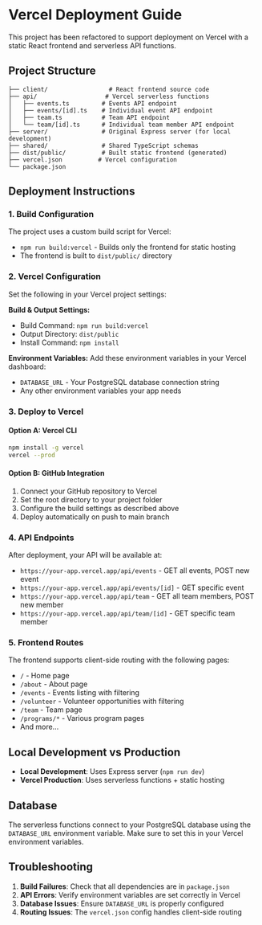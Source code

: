 # Vercel Deployment Guide

This project has been refactored to support deployment on Vercel with a static React frontend and serverless API functions.

## Project Structure

```
├── client/                 # React frontend source code
├── api/                   # Vercel serverless functions
│   ├── events.ts         # Events API endpoint
│   ├── events/[id].ts    # Individual event API endpoint
│   ├── team.ts           # Team API endpoint
│   └── team/[id].ts      # Individual team member API endpoint
├── server/               # Original Express server (for local development)
├── shared/               # Shared TypeScript schemas
├── dist/public/          # Built static frontend (generated)
├── vercel.json          # Vercel configuration
└── package.json
```

## Deployment Instructions

### 1. Build Configuration

The project uses a custom build script for Vercel:
- `npm run build:vercel` - Builds only the frontend for static hosting
- The frontend is built to `dist/public/` directory

### 2. Vercel Configuration

Set the following in your Vercel project settings:

**Build & Output Settings:**
- Build Command: `npm run build:vercel`
- Output Directory: `dist/public`
- Install Command: `npm install`

**Environment Variables:**
Add these environment variables in your Vercel dashboard:
- `DATABASE_URL` - Your PostgreSQL database connection string
- Any other environment variables your app needs

### 3. Deploy to Vercel

#### Option A: Vercel CLI
```bash
npm install -g vercel
vercel --prod
```

#### Option B: GitHub Integration
1. Connect your GitHub repository to Vercel
2. Set the root directory to your project folder
3. Configure the build settings as described above
4. Deploy automatically on push to main branch

### 4. API Endpoints

After deployment, your API will be available at:
- `https://your-app.vercel.app/api/events` - GET all events, POST new event
- `https://your-app.vercel.app/api/events/[id]` - GET specific event
- `https://your-app.vercel.app/api/team` - GET all team members, POST new member
- `https://your-app.vercel.app/api/team/[id]` - GET specific team member

### 5. Frontend Routes

The frontend supports client-side routing with the following pages:
- `/` - Home page
- `/about` - About page
- `/events` - Events listing with filtering
- `/volunteer` - Volunteer opportunities with filtering
- `/team` - Team page
- `/programs/*` - Various program pages
- And more...

## Local Development vs Production

- **Local Development**: Uses Express server (`npm run dev`)
- **Vercel Production**: Uses serverless functions + static hosting

## Database

The serverless functions connect to your PostgreSQL database using the `DATABASE_URL` environment variable. Make sure to set this in your Vercel environment variables.

## Troubleshooting

1. **Build Failures**: Check that all dependencies are in `package.json`
2. **API Errors**: Verify environment variables are set correctly in Vercel
3. **Database Issues**: Ensure `DATABASE_URL` is properly configured
4. **Routing Issues**: The `vercel.json` config handles client-side routing